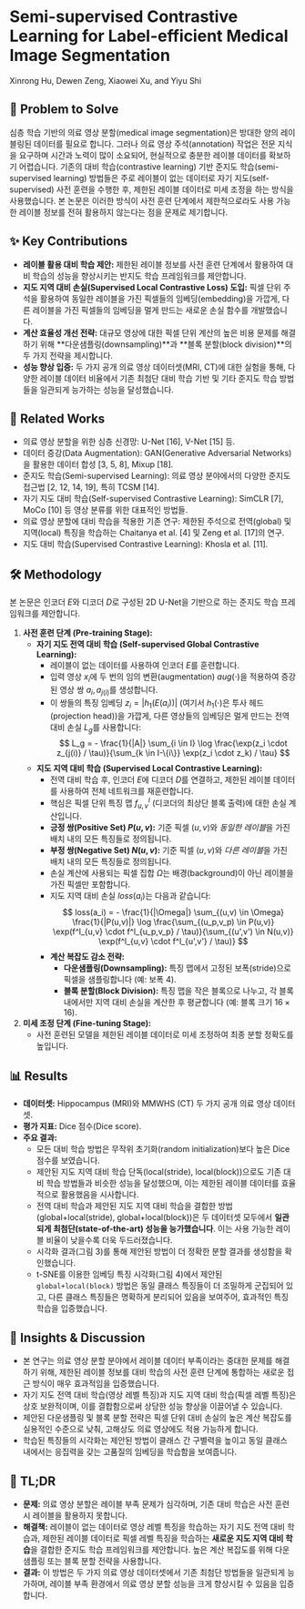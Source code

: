 # Semi-supervised Contrastive Learning for Label-efficient Medical Image Segmentation
Xinrong Hu, Dewen Zeng, Xiaowei Xu, and Yiyu Shi

## 🧩 Problem to Solve
심층 학습 기반의 의료 영상 분할(medical image segmentation)은 방대한 양의 레이블링된 데이터를 필요로 합니다. 그러나 의료 영상 주석(annotation) 작업은 전문 지식을 요구하며 시간과 노력이 많이 소요되어, 현실적으로 충분한 레이블 데이터를 확보하기 어렵습니다. 기존의 대비 학습(contrastive learning) 기반 준지도 학습(semi-supervised learning) 방법들은 주로 레이블이 없는 데이터로 자기 지도(self-supervised) 사전 훈련을 수행한 후, 제한된 레이블 데이터로 미세 조정을 하는 방식을 사용했습니다. 본 논문은 이러한 방식이 사전 훈련 단계에서 제한적으로라도 사용 가능한 레이블 정보를 전혀 활용하지 않는다는 점을 문제로 제기합니다.

## ✨ Key Contributions
*   **레이블 활용 대비 학습 제안:** 제한된 레이블 정보를 사전 훈련 단계에서 활용하여 대비 학습의 성능을 향상시키는 반지도 학습 프레임워크를 제안합니다.
*   **지도 지역 대비 손실(Supervised Local Contrastive Loss) 도입:** 픽셀 단위 주석을 활용하여 동일한 레이블을 가진 픽셀들의 임베딩(embedding)을 가깝게, 다른 레이블을 가진 픽셀들의 임베딩을 멀게 만드는 새로운 손실 함수를 개발했습니다.
*   **계산 효율성 개선 전략:** 대규모 영상에 대한 픽셀 단위 계산의 높은 비용 문제를 해결하기 위해 **다운샘플링(downsampling)**과 **블록 분할(block division)**의 두 가지 전략을 제시합니다.
*   **성능 향상 입증:** 두 가지 공개 의료 영상 데이터셋(MRI, CT)에 대한 실험을 통해, 다양한 레이블 데이터 비율에서 기존 최첨단 대비 학습 기반 및 기타 준지도 학습 방법들을 일관되게 능가하는 성능을 달성했습니다.

## 📎 Related Works
*   의료 영상 분할을 위한 심층 신경망: U-Net [16], V-Net [15] 등.
*   데이터 증강(Data Augmentation): GAN(Generative Adversarial Networks)을 활용한 데이터 합성 [3, 5, 8], Mixup [18].
*   준지도 학습(Semi-supervised Learning): 의료 영상 분야에서의 다양한 준지도 접근법 [2, 12, 14, 19], 특히 TCSM [14].
*   자기 지도 대비 학습(Self-supervised Contrastive Learning): SimCLR [7], MoCo [10] 등 영상 분류를 위한 대표적인 방법들.
*   의료 영상 분할에 대비 학습을 적용한 기존 연구: 제한된 주석으로 전역(global) 및 지역(local) 특징을 학습하는 Chaitanya et al. [4] 및 Zeng et al. [17]의 연구.
*   지도 대비 학습(Supervised Contrastive Learning): Khosla et al. [11].

## 🛠️ Methodology
본 논문은 인코더 $E$와 디코더 $D$로 구성된 2D U-Net을 기반으로 하는 준지도 학습 프레임워크를 제안합니다.

1.  **사전 훈련 단계 (Pre-training Stage):**
    *   **자기 지도 전역 대비 학습 (Self-supervised Global Contrastive Learning):**
        *   레이블이 없는 데이터를 사용하여 인코더 $E$를 훈련합니다.
        *   입력 영상 $x_i$에 두 번의 임의 변환(augmentation) $aug(\cdot)$을 적용하여 증강된 영상 쌍 $a_i, a_{j(i)}$를 생성합니다.
        *   이 쌍들의 특징 임베딩 $z_i = |h_1(E(a_i))|$ (여기서 $h_1(\cdot)$은 투사 헤드(projection head))을 가깝게, 다른 영상들의 임베딩은 멀게 만드는 전역 대비 손실 $L_g$를 사용합니다:
            $$ L_g = - \frac{1}{|A|} \sum_{i \in I} \log \frac{\exp(z_i \cdot z_{j(i)} / \tau)}{\sum_{k \in I-\{i\}} \exp(z_i \cdot z_k) / \tau} $$
    *   **지도 지역 대비 학습 (Supervised Local Contrastive Learning):**
        *   전역 대비 학습 후, 인코더 $E$에 디코더 $D$를 연결하고, 제한된 레이블 데이터를 사용하여 전체 네트워크를 재훈련합니다.
        *   핵심은 픽셀 단위 특징 맵 $f^l_{u,v}$ (디코더의 최상단 블록 출력)에 대한 손실 계산입니다.
        *   **긍정 쌍(Positive Set) $P(u,v)$:** 기준 픽셀 $(u,v)$와 *동일한 레이블*을 가진 배치 내의 모든 특징들로 정의됩니다.
        *   **부정 쌍(Negative Set) $N(u,v)$:** 기준 픽셀 $(u,v)$와 *다른 레이블*을 가진 배치 내의 모든 특징들로 정의됩니다.
        *   손실 계산에 사용되는 픽셀 집합 $\Omega$는 배경(background)이 아닌 레이블을 가진 픽셀만 포함합니다.
        *   지도 지역 대비 손실 $loss(a_i)$는 다음과 같습니다:
            $$ loss(a_i) = - \frac{1}{|\Omega|} \sum_{(u,v) \in \Omega} \frac{1}{|P(u,v)|} \log \frac{\sum_{(u_p,v_p) \in P(u,v)} \exp(f^l_{u,v} \cdot f^l_{u_p,v_p} / \tau)}{\sum_{(u',v') \in N(u,v)} \exp(f^l_{u,v} \cdot f^l_{u',v'} / \tau)} $$
        *   **계산 복잡도 감소 전략:**
            *   **다운샘플링(Downsampling):** 특징 맵에서 고정된 보폭(stride)으로 픽셀을 샘플링합니다 (예: 보폭 4).
            *   **블록 분할(Block Division):** 특징 맵을 작은 블록으로 나누고, 각 블록 내에서만 지역 대비 손실을 계산한 후 평균합니다 (예: 블록 크기 $16 \times 16$).
2.  **미세 조정 단계 (Fine-tuning Stage):**
    *   사전 훈련된 모델을 제한된 레이블 데이터로 미세 조정하여 최종 분할 정확도를 높입니다.

## 📊 Results
*   **데이터셋:** Hippocampus (MRI)와 MMWHS (CT) 두 가지 공개 의료 영상 데이터셋.
*   **평가 지표:** Dice 점수(Dice score).
*   **주요 결과:**
    *   모든 대비 학습 방법은 무작위 초기화(random initialization)보다 높은 Dice 점수를 보였습니다.
    *   제안된 지도 지역 대비 학습 단독(local(stride), local(block))으로도 기존 대비 학습 방법들과 비슷한 성능을 달성했으며, 이는 제한된 레이블 데이터를 효율적으로 활용했음을 시사합니다.
    *   전역 대비 학습과 제안된 지도 지역 대비 학습을 결합한 방법(global+local(stride), global+local(block))은 두 데이터셋 모두에서 **일관되게 최첨단(state-of-the-art) 성능을 능가했습니다**. 이는 사용 가능한 레이블 비율이 낮을수록 더욱 두드러졌습니다.
    *   시각화 결과(그림 3)를 통해 제안된 방법이 더 정확한 분할 결과를 생성함을 확인했습니다.
    *   t-SNE를 이용한 임베딩 특징 시각화(그림 4)에서 제안된 `global+local(block)` 방법은 동일 클래스 특징들이 더 조밀하게 군집되어 있고, 다른 클래스 특징들은 명확하게 분리되어 있음을 보여주어, 효과적인 특징 학습을 입증했습니다.

## 🧠 Insights & Discussion
*   본 연구는 의료 영상 분할 분야에서 레이블 데이터 부족이라는 중대한 문제를 해결하기 위해, 제한된 레이블 정보를 대비 학습의 사전 훈련 단계에 통합하는 새로운 접근 방식이 매우 효과적임을 입증했습니다.
*   자기 지도 전역 대비 학습(영상 레벨 특징)과 지도 지역 대비 학습(픽셀 레벨 특징)은 상호 보완적이며, 이를 결합함으로써 상당한 성능 향상을 이끌어낼 수 있습니다.
*   제안된 다운샘플링 및 블록 분할 전략은 픽셀 단위 대비 손실의 높은 계산 복잡도를 실용적인 수준으로 낮춰, 고해상도 의료 영상에도 적용 가능하게 합니다.
*   학습된 특징들의 시각화는 제안된 방법이 클래스 간 구별력을 높이고 동일 클래스 내에서는 응집력을 갖는 고품질의 임베딩을 학습함을 보여줍니다.

## 📌 TL;DR
*   **문제:** 의료 영상 분할은 레이블 부족 문제가 심각하며, 기존 대비 학습은 사전 훈련 시 레이블을 활용하지 못합니다.
*   **해결책:** 레이블이 없는 데이터로 영상 레벨 특징을 학습하는 자기 지도 전역 대비 학습과, 제한된 레이블 데이터로 픽셀 레벨 특징을 학습하는 **새로운 지도 지역 대비 학습**을 결합한 준지도 학습 프레임워크를 제안합니다. 높은 계산 복잡도를 위해 다운샘플링 또는 블록 분할 전략을 사용합니다.
*   **결과:** 이 방법은 두 가지 의료 영상 데이터셋에서 기존 최첨단 방법들을 일관되게 능가하며, 레이블 부족 환경에서 의료 영상 분할 성능을 크게 향상시킬 수 있음을 입증합니다.